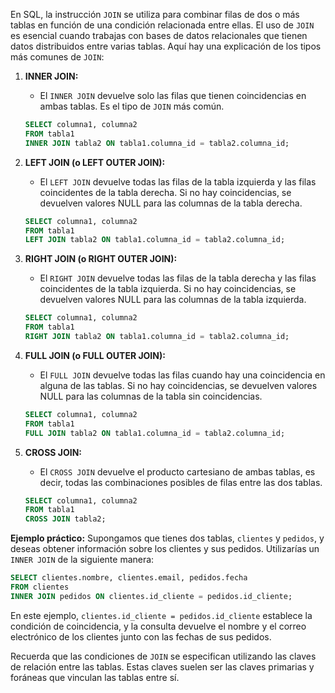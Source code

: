 En SQL, la instrucción `JOIN` se utiliza para combinar filas de dos o más tablas en función de una condición relacionada entre ellas. El uso de `JOIN` es esencial cuando trabajas con bases de datos relacionales que tienen datos distribuidos entre varias tablas. Aquí hay una explicación de los tipos más comunes de `JOIN`:

1. **INNER JOIN:**
   - El `INNER JOIN` devuelve solo las filas que tienen coincidencias en ambas tablas. Es el tipo de `JOIN` más común.

   ```sql
   SELECT columna1, columna2
   FROM tabla1
   INNER JOIN tabla2 ON tabla1.columna_id = tabla2.columna_id;
   ```

2. **LEFT JOIN (o LEFT OUTER JOIN):**
   - El `LEFT JOIN` devuelve todas las filas de la tabla izquierda y las filas coincidentes de la tabla derecha. Si no hay coincidencias, se devuelven valores NULL para las columnas de la tabla derecha.

   ```sql
   SELECT columna1, columna2
   FROM tabla1
   LEFT JOIN tabla2 ON tabla1.columna_id = tabla2.columna_id;
   ```

3. **RIGHT JOIN (o RIGHT OUTER JOIN):**
   - El `RIGHT JOIN` devuelve todas las filas de la tabla derecha y las filas coincidentes de la tabla izquierda. Si no hay coincidencias, se devuelven valores NULL para las columnas de la tabla izquierda.

   ```sql
   SELECT columna1, columna2
   FROM tabla1
   RIGHT JOIN tabla2 ON tabla1.columna_id = tabla2.columna_id;
   ```

4. **FULL JOIN (o FULL OUTER JOIN):**
   - El `FULL JOIN` devuelve todas las filas cuando hay una coincidencia en alguna de las tablas. Si no hay coincidencias, se devuelven valores NULL para las columnas de la tabla sin coincidencias.

   ```sql
   SELECT columna1, columna2
   FROM tabla1
   FULL JOIN tabla2 ON tabla1.columna_id = tabla2.columna_id;
   ```

5. **CROSS JOIN:**
   - El `CROSS JOIN` devuelve el producto cartesiano de ambas tablas, es decir, todas las combinaciones posibles de filas entre las dos tablas.

   ```sql
   SELECT columna1, columna2
   FROM tabla1
   CROSS JOIN tabla2;
   ```

**Ejemplo práctico:**
Supongamos que tienes dos tablas, `clientes` y `pedidos`, y deseas obtener información sobre los clientes y sus pedidos. Utilizarías un `INNER JOIN` de la siguiente manera:

```sql
SELECT clientes.nombre, clientes.email, pedidos.fecha
FROM clientes
INNER JOIN pedidos ON clientes.id_cliente = pedidos.id_cliente;
```

En este ejemplo, `clientes.id_cliente = pedidos.id_cliente` establece la condición de coincidencia, y la consulta devuelve el nombre y el correo electrónico de los clientes junto con las fechas de sus pedidos.

Recuerda que las condiciones de `JOIN` se especifican utilizando las claves de relación entre las tablas. Estas claves suelen ser las claves primarias y foráneas que vinculan las tablas entre sí.

